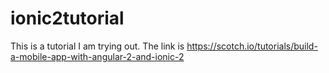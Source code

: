 # ionic2tutorial

This is a tutorial I am trying out. 
The link is https://scotch.io/tutorials/build-a-mobile-app-with-angular-2-and-ionic-2

